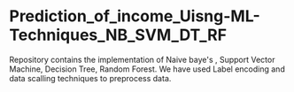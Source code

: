 # Prediction_of_income_Uisng-ML-Techniques_NB_SVM_DT_RF
Repository contains the implementation of Naive baye's , Support Vector Machine, Decision Tree, Random Forest. We have used Label encoding and data scalling techniques to preprocess data.
